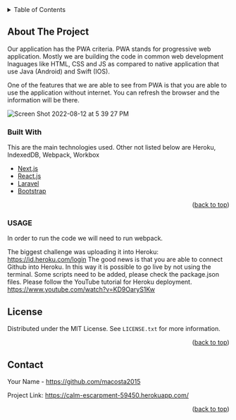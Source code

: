 <!-- TABLE OF CONTENTS -->
<details>
  <summary>Table of Contents</summary>
  <ol>
    <li>
      <a href="#about-the-project">About The Project</a>
      <ul>
        <li><a href="#built-with">Built With</a></li>
      </ul>
    </li>
    <li><a href="#usage">Usage</a></li>
    <li><a href="#roadmap">Roadmap</a></li>
    <li><a href="#license">License</a></li>
    <li><a href="#contact">Contact</a></li>
  </ol>
</details>



<!-- ABOUT THE PROJECT -->
## About The Project

Our application has the PWA criteria. PWA stands for progressive web application. Mostly we are building the code in common web development lnaguages like HTML, CSS and JS as compared to native application that use Java (Android) and Swift (IOS). 

One of the features that we are able to see from PWA is that you are able to use the application without internet. You can refresh the browser and the information will be there. 

![Screen Shot 2022-08-12 at 5 39 27 PM](https://user-images.githubusercontent.com/25726054/184448336-00ad8355-7742-4792-b302-76b6727056b1.png)




### Built With

This are the main technologies used. Other not listed below are Heroku, IndexedDB, Webpack, Workbox

* [Next.js](https://nextjs.org/)
* [React.js](https://reactjs.org/)
* [Laravel](https://laravel.com)
* [Bootstrap](https://getbootstrap.com)


<p align="right">(<a href="#top">back to top</a>)</p>



<!-- USAGE EXAMPLES -->
### USAGE
In order to run the code we will need to run webpack. 

The biggest challenge was uploading it into Heroku:
https://id.heroku.com/login
The good news is that you are able to connect Github into Heroku. In this way it is possible to go live by not using the terminal. Some scripts need to be added, please check the package.json files.
Please follow the YouTube tutorial for Heroku deployment.
https://www.youtube.com/watch?v=KD9OaryS1Kw




<!-- LICENSE -->
## License

Distributed under the MIT License. See `LICENSE.txt` for more information.

<p align="right">(<a href="#top">back to top</a>)</p>



<!-- CONTACT -->
## Contact

Your Name - https://github.com/macosta2015

Project Link: https://calm-escarpment-59450.herokuapp.com/

<p align="right">(<a href="#top">back to top</a>)</p>




<!-- MARKDOWN LINKS & IMAGES -->
<!-- https://www.markdownguide.org/basic-syntax/#reference-style-links -->
[contributors-shield]: https://img.shields.io/github/contributors/othneildrew/Best-README-Template.svg?style=for-the-badge
[contributors-url]: https://github.com/othneildrew/Best-README-Template/graphs/contributors
[forks-shield]: https://img.shields.io/github/forks/othneildrew/Best-README-Template.svg?style=for-the-badge
[forks-url]: https://github.com/othneildrew/Best-README-Template/network/members
[stars-shield]: https://img.shields.io/github/stars/othneildrew/Best-README-Template.svg?style=for-the-badge
[stars-url]: https://github.com/othneildrew/Best-README-Template/stargazers
[issues-shield]: https://img.shields.io/github/issues/othneildrew/Best-README-Template.svg?style=for-the-badge
[issues-url]: https://github.com/othneildrew/Best-README-Template/issues
[license-shield]: https://img.shields.io/github/license/othneildrew/Best-README-Template.svg?style=for-the-badge
[license-url]: https://github.com/othneildrew/Best-README-Template/blob/master/LICENSE.txt
[linkedin-shield]: https://img.shields.io/badge/-LinkedIn-black.svg?style=for-the-badge&logo=linkedin&colorB=555
[linkedin-url]: https://linkedin.com/in/othneildrew
[product-screenshot]: images/screenshot.png
